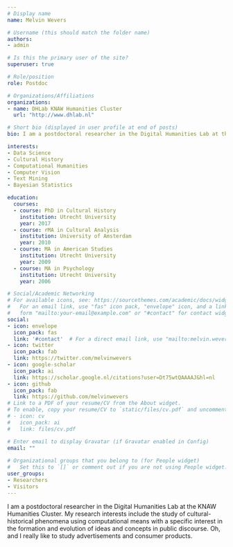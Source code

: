 ```yaml
---
# Display name
name: Melvin Wevers

# Username (this should match the folder name)
authors:
- admin

# Is this the primary user of the site?
superuser: true

# Role/position
role: Postdoc

# Organizations/Affiliations
organizations:
- name: DHLab KNAW Humanities Cluster
  url: "http://www.dhlab.nl"

# Short bio (displayed in user profile at end of posts)
bio: I am a postdoctoral researcher in the Digital Humanities Lab at the KNAW Humanities Cluster. My research interests include the study of cultural-historical phenomena using computational means with a specific interest in the formation and evolution of ideas and concepts in public discourse. Oh, and I really like to study advertisements and consumer products. 

interests:
- Data Science
- Cultural History
- Computational Humanities
- Computer Vision
- Text Mining
- Bayesian Statistics

education:
  courses:
  - course: PhD in Cultural History
    institution: Utrecht University
    year: 2017
  - course: rMA in Cultural Analysis
    institution: University of Amsterdam
    year: 2010
  - course: MA in American Studies
    institution: Utrecht University
    year: 2009
  - course: MA in Psychology
    institution: Utrecht University
    year: 2006

# Social/Academic Networking
# For available icons, see: https://sourcethemes.com/academic/docs/widgets/#icons
#   For an email link, use "fas" icon pack, "envelope" icon, and a link in the
#   form "mailto:your-email@example.com" or "#contact" for contact widget.
social:
- icon: envelope
  icon_pack: fas
  link: '#contact'  # For a direct email link, use "mailto:melvin.wevers@dh.huc.knaw.nl".
- icon: twitter
  icon_pack: fab
  link: https://twitter.com/melvinwevers
- icon: google-scholar
  icon_pack: ai
  link: https://scholar.google.nl/citations?user=Dt75wtQAAAAJ&hl=nl
- icon: github
  icon_pack: fab
  link: https://github.com/melvinwevers
# Link to a PDF of your resume/CV from the About widget.
# To enable, copy your resume/CV to `static/files/cv.pdf` and uncomment the lines below.  
# - icon: cv
#   icon_pack: ai
#   link: files/cv.pdf

# Enter email to display Gravatar (if Gravatar enabled in Config)
email: ""
  
# Organizational groups that you belong to (for People widget)
#   Set this to `[]` or comment out if you are not using People widget.  
user_groups:
- Researchers
- Visitors
---
```


I am a postdoctoral researcher in the Digital Humanities Lab at the KNAW Humanities Cluster. My research interests include the study of cultural-historical phenomena using computational means with a specific interest in the formation and evolution of ideas and concepts in public discourse. Oh, and I really like to study advertisements and consumer products. 
